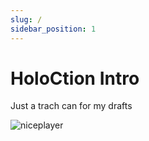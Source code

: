 ```yaml
---
slug: /
sidebar_position: 1
---
```


# HoloCtion Intro

Just a trach can for my drafts

![niceplayer](/img/player.png)
